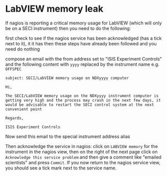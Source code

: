 # LabVIEW memory leak

If nagios is reporting a critical memory usage for LabVIEW (which will only be on a SECI instrument) then you need to do the following:

first check to see if the nagios service has been acknowledged (has a tick next to it), it it has then these steps have already been followed and you need do nothing

compose an email with the from address set to "ISIS Experiment Controls" and the following content with `yyyy` replaced by the instrument name e.g. `OFFSPEC`
```
subject: SECI/LabVIEW memory usage on NDXyyyy computer

Hi,

The SECI/LabVIEW memory usage on the NDXyyyy instrument computer is getting very high and the process may crash in the next few days, it would be advisable to restart the SECI control system at the next convenient point

Regards,

ISIS Experiment Controls
```

Now send this email to the special instrument address alias

Then acknowledge the service in nagios: click on `LABVIEW memory` for the instrument in the nagios view, then on the right of the next page click on `Acknowledge this service problem` and then give a comment like "emailed scientists" and press `Commit`. If you now return to the nagios service view, you should see a tick mark next to the service name. 

